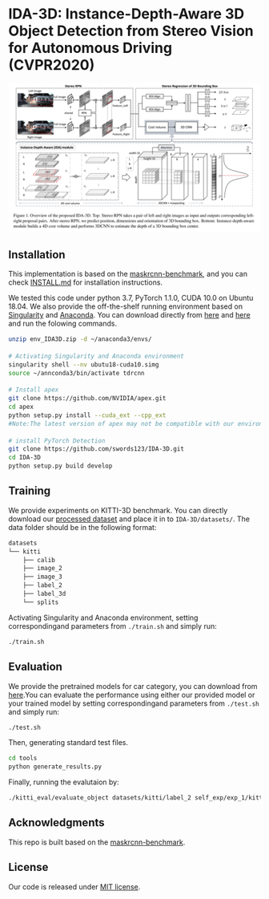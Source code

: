 # IDA-3D: Instance-Depth-Aware 3D Object Detection from Stereo Vision for Autonomous Driving (CVPR2020)

![architecture](figures/finger1.png)

## Installation
This implementation is based on the [maskrcnn-benchmark](https://github.com/facebookresearch/maskrcnn-benchmark), and you can check [INSTALL.md](https://github.com/facebookresearch/maskrcnn-benchmark/blob/master/INSTALL.md) for installation instructions.

We tested this code under python 3.7, PyTorch 1.1.0, CUDA 10.0 on Ubuntu 18.04. We also provide the off-the-shelf running environment based on [Singularity](https://sylabs.io/docs/) and [Anaconda](https://www.anaconda.com/). You can download directly from [here](http://pan.dlut.edu.cn/share?id=rzcyznsyacaz) and [here](http://pan.dlut.edu.cn/share?id=rweur3sy9rpw) and run the folowing commands.
```bash
unzip env_IDA3D.zip -d ~/anaconda3/envs/

# Activating Singularity and Anaconda environment
singularity shell --nv ubutu18-cuda10.simg
source ~/annconda3/bin/activate tdrcnn

# Install apex
git clone https://github.com/NVIDIA/apex.git
cd apex
python setup.py install --cuda_ext --cpp_ext
#Note:The latest version of apex may not be compatible with our environment and you can download the old version from http://pan.dlut.edu.cn/share?id=rz5pdesya4i6

# install PyTorch Detection
git clone https://github.com/swords123/IDA-3D.git
cd IDA-3D
python setup.py build develop
```

## Training
We provide experiments on KITTI-3D benchmark. You can directly download our [processed dataset](http://pan.dlut.edu.cn/share?id=rw5cwssy9mi2) and place it in to `IDA-3D/datasets/`. The data folder should be in the following format:
```bash
datasets
└── kitti
    ├── calib
    ├── image_2
    ├── image_3
    ├── label_2
    ├── label_3d
    └── splits
```
Activating Singularity and Anaconda environment, setting correspondingand parameters from `./train.sh` and simply run:
```bash
./train.sh
```

## Evaluation
We provide the pretrained models for car category, you can download from [here](http://pan.dlut.edu.cn/share?id=rzk3vxsy9yg8).You can evaluate the performance using either our provided model or your trained model by setting correspondingand parameters from `./test.sh` and simply run:
```bash
./test.sh
```
Then, generating standard test files.
```bash
cd tools
python generate_results.py
```
Finally, running the evalutaion by:
```bash
./kitti_eval/evaluate_object datasets/kitti/label_2 self_exp/exp_1/kitti_test/result_xxx
```

## Acknowledgments
This repo is built based on the [maskrcnn-benchmark](https://github.com/facebookresearch/maskrcnn-benchmark).

## License
Our code is released under [MIT license](LICENSE).
